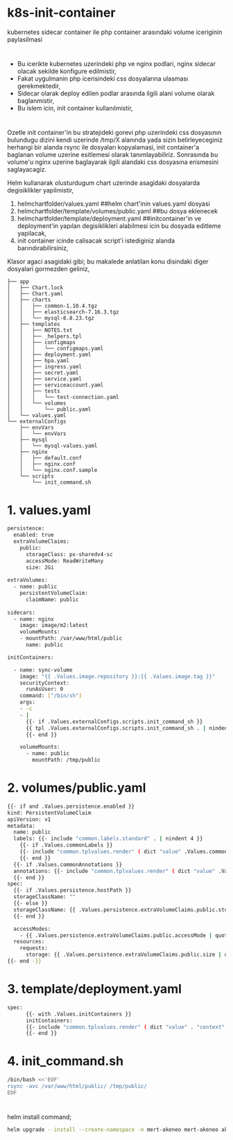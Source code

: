 # k8s-init-container
kubernetes sidecar container ile php container arasındaki volume iceriginin paylasilmasi

# 
- Bu icerikte kubernetes uzerindeki php ve nginx podlari, nginx sidecar olacak sekilde konfigure edilmistir,
- Fakat uygulmanin php icerisindeki css dosyalarına ulasması gerekmektedir,
- Sidecar olarak deploy edilen podlar arasında ilgili alani volume olarak baglanmistir,
- Bu islem icin, init container kullanılmistir,

# 
Ozetle init container'in bu stratejideki gorevi php uzerindeki css dosyasının bulundugu dizini kendi uzerinde /tmp/X alanında yada sizin belirleyeceginiz herhangi bir alanda rsync ile dosyaları kopyalamasi, init container'a baglanan volume uzerine esitlemesi olarak tanımlayabiliriz. Sonrasında bu volume'u nginx uzerine baglayarak ilgili alandaki css dosyasına erismesini saglayacagiz.

Helm kullanarak olusturdugum chart uzerinde asagidaki dosyalarda degisiklikler yapilmistir,

1. helmchartfolder/values.yaml ##helm chart'inin values.yaml dosyasi
2. helmchartfolder/template/volumes/public.yaml ##bu dosya eklenecek
3. helmchartfolder/template/deployment.yaml ##initcontainer'in ve deployment'in yapılan degisiklikleri alabilmesi icin bu dosyada editleme yapilacak,
4. init container icinde calisacak script'i istediginiz alanda barındırabilirsiniz,

Klasor agaci asagidaki gibi; bu makalede anlatilan konu disindaki diger dosyalari gormezden geliniz,

```
├── app
│   ├── Chart.lock
│   ├── Chart.yaml
│   ├── charts
│   │   ├── common-1.10.4.tgz
│   │   ├── elasticsearch-7.16.3.tgz
│   │   └── mysql-8.8.23.tgz
│   ├── templates
│   │   ├── NOTES.txt
│   │   ├── _helpers.tpl
│   │   ├── configmaps
│   │   │   └── configmaps.yaml
│   │   ├── deployment.yaml
│   │   ├── hpa.yaml
│   │   ├── ingress.yaml
│   │   ├── secret.yaml
│   │   ├── service.yaml
│   │   ├── serviceaccount.yaml
│   │   ├── tests
│   │   │   └── test-connection.yaml
│   │   └── volumes
│   │       └── public.yaml
│   └── values.yaml
└── externalConfigs
    ├── envVars
    │   └── envVars
    ├── mysql
    │   └── mysql-values.yaml
    ├── nginx
    │   ├── default.conf
    │   ├── nginx.conf
    │   └── nginx.conf.sample
    └── scripts
        └── init_command.sh  
```
 
# 1. values.yaml 
```sh
persistence:
  enabled: true
  extraVolumeClaims:
    public:
      storageClass: px-sharedv4-sc
      accessMode: ReadWriteMany
      size: 2Gi
      
extraVolumes:
  - name: public
    persistentVolumeClaim:
      claimName: public      
      
sidecars:
  - name: nginx
    image: image/m2:latest
    volumeMounts:
    - mountPath: /var/www/html/public
      name: public      

initContainers:

  - name: sync-volume
    image: "{{ .Values.image.repository }}:{{ .Values.image.tag }}"
    securityContext:
      runAsUser: 0
    command: ["/bin/sh"]
    args:
    - -c
    - |
      {{- if .Values.externalConfigs.scripts.init_command_sh }}
      {{ tpl .Values.externalConfigs.scripts.init_command_sh . | nindent 4 }}
      {{- end }}

    volumeMounts:
      - name: public
        mountPath: /tmp/public
```


# 2. volumes/public.yaml
```sh
{{- if and .Values.persistence.enabled }}
kind: PersistentVolumeClaim
apiVersion: v1
metadata:
  name: public
  labels: {{- include "common.labels.standard" . | nindent 4 }}
    {{- if .Values.commonLabels }}
    {{- include "common.tplvalues.render" ( dict "value" .Values.commonLabels "context" $ ) | nindent 4 }}
    {{- end }}
  {{- if .Values.commonAnnotations }}
  annotations: {{- include "common.tplvalues.render" ( dict "value" .Values.commonAnnotations "context" $ ) | nindent 4 }}
  {{- end }}
spec:
  {{- if .Values.persistence.hostPath }}
  storageClassName: ""
  {{- else }}
  storageClassName: {{ .Values.persistence.extraVolumeClaims.public.storageClass }}
  {{- end }}

  accessModes:
    - {{ .Values.persistence.extraVolumeClaims.public.accessMode | quote }}
  resources:
    requests:
      storage: {{ .Values.persistence.extraVolumeClaims.public.size | quote }}
{{- end -}}
```

# 3. template/deployment.yaml
```sh
spec:
      {{- with .Values.initContainers }}
      initContainers:
      {{- include "common.tplvalues.render" ( dict "value" . "context" $ ) | nindent 8}}
      {{- end }}
```

# 4. init_command.sh
```sh
/bin/bash <<'EOF'
rsync -avc /var/www/html/public/ /tmp/public/
EOF
```

#

helm install command;

```sh
helm upgrade --install --create-namespace -n mert-akeneo mert-akeneo akeneo/ --set ingress.enabled=false --set-file externalConfigs.nginx.nginx_conf=externalConfigs/nginx/nginx.conf --set-file externalConfigs.nginx.nginx_conf_sample=externalConfigs/nginx/nginx.conf.sample --set-file externalConfigs.nginx.default_conf=externalConfigs/nginx/default.conf,externalConfigs.envVars.envVars=externalConfigs/envVars/envVars,externalConfigs.scripts.init_command_sh=externalConfigs/scripts/init_command.sh -f externalConfigs/mysql/mysql-values.yaml
```
#
